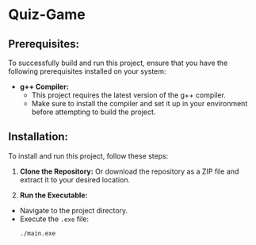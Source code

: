 # Quiz-Game

## Prerequisites:
To successfully build and run this project, ensure that you have the following prerequisites installed on your system:

- **g++ Compiler:**
  - This project requires the latest version of the g++ compiler.
  - Make sure to install the compiler and set it up in your environment before attempting to build the project.
 
## Installation:

To install and run this project, follow these steps:

1. **Clone the Repository:**
Or download the repository as a ZIP file and extract it to your desired location.

2. **Run the Executable:**
- Navigate to the project directory.
- Execute the `.exe` file:
  ```
  ./main.exe
  ```
